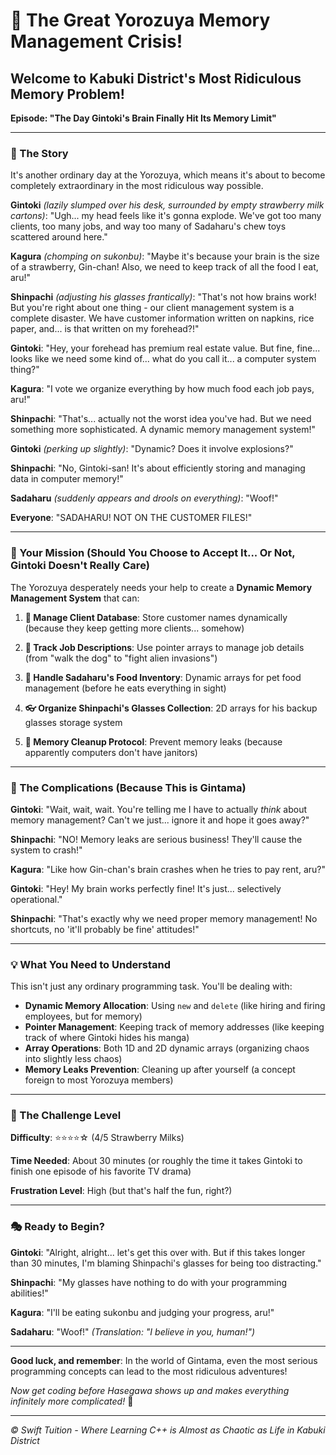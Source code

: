 # 🍭 The Great Yorozuya Memory Management Crisis!

## Welcome to Kabuki District's Most Ridiculous Memory Problem!

**Episode: "The Day Gintoki's Brain Finally Hit Its Memory Limit"**

---

### 📖 The Story

It's another ordinary day at the Yorozuya, which means it's about to become completely extraordinary in the most ridiculous way possible.

**Gintoki** *(lazily slumped over his desk, surrounded by empty strawberry milk cartons)*: "Ugh... my head feels like it's gonna explode. We've got too many clients, too many jobs, and way too many of Sadaharu's chew toys scattered around here."

**Kagura** *(chomping on sukonbu)*: "Maybe it's because your brain is the size of a strawberry, Gin-chan! Also, we need to keep track of all the food I eat, aru!"

**Shinpachi** *(adjusting his glasses frantically)*: "That's not how brains work! But you're right about one thing - our client management system is a complete disaster. We have customer information written on napkins, rice paper, and... is that written on my forehead?!"

**Gintoki**: "Hey, your forehead has premium real estate value. But fine, fine... looks like we need some kind of... what do you call it... a computer system thing?"

**Kagura**: "I vote we organize everything by how much food each job pays, aru!"

**Shinpachi**: "That's... actually not the worst idea you've had. But we need something more sophisticated. A dynamic memory management system!"

**Gintoki** *(perking up slightly)*: "Dynamic? Does it involve explosions?"

**Shinpachi**: "No, Gintoki-san! It's about efficiently storing and managing data in computer memory!"

**Sadaharu** *(suddenly appears and drools on everything)*: "Woof!"

**Everyone**: "SADAHARU! NOT ON THE CUSTOMER FILES!"

---

### 🎯 Your Mission (Should You Choose to Accept It... Or Not, Gintoki Doesn't Really Care)

The Yorozuya desperately needs your help to create a **Dynamic Memory Management System** that can:

1. **📝 Manage Client Database**: Store customer names dynamically (because they keep getting more clients... somehow)

2. **💼 Track Job Descriptions**: Use pointer arrays to manage job details (from "walk the dog" to "fight alien invasions")

3. **🍖 Handle Sadaharu's Food Inventory**: Dynamic arrays for pet food management (before he eats everything in sight)

4. **👓 Organize Shinpachi's Glasses Collection**: 2D arrays for his backup glasses storage system

5. **🍭 Memory Cleanup Protocol**: Prevent memory leaks (because apparently computers don't have janitors)

---

### 🚨 The Complications (Because This is Gintama)

**Gintoki**: "Wait, wait, wait. You're telling me I have to actually *think* about memory management? Can't we just... ignore it and hope it goes away?"

**Shinpachi**: "NO! Memory leaks are serious business! They'll cause the system to crash!"

**Kagura**: "Like how Gin-chan's brain crashes when he tries to pay rent, aru?"

**Gintoki**: "Hey! My brain works perfectly fine! It's just... selectively operational."

**Shinpachi**: "That's exactly why we need proper memory management! No shortcuts, no 'it'll probably be fine' attitudes!"

---

### 💡 What You Need to Understand

This isn't just any ordinary programming task. You'll be dealing with:

- **Dynamic Memory Allocation**: Using `new` and `delete` (like hiring and firing employees, but for memory)
- **Pointer Management**: Keeping track of memory addresses (like keeping track of where Gintoki hides his manga)
- **Array Operations**: Both 1D and 2D dynamic arrays (organizing chaos into slightly less chaos)
- **Memory Leaks Prevention**: Cleaning up after yourself (a concept foreign to most Yorozuya members)

---

### 🎪 The Challenge Level

**Difficulty**: ⭐⭐⭐⭐☆ (4/5 Strawberry Milks)

**Time Needed**: About 30 minutes (or roughly the time it takes Gintoki to finish one episode of his favorite TV drama)

**Frustration Level**: High (but that's half the fun, right?)

---

### 🎭 Ready to Begin?

**Gintoki**: "Alright, alright... let's get this over with. But if this takes longer than 30 minutes, I'm blaming Shinpachi's glasses for being too distracting."

**Shinpachi**: "My glasses have nothing to do with your programming abilities!"

**Kagura**: "I'll be eating sukonbu and judging your progress, aru!"

**Sadaharu**: "Woof!" *(Translation: "I believe in you, human!")*

---

**Good luck, and remember**: In the world of Gintama, even the most serious programming concepts can lead to the most ridiculous adventures!

*Now get coding before Hasegawa shows up and makes everything infinitely more complicated!* 🎯

---

*© Swift Tuition - Where Learning C++ is Almost as Chaotic as Life in Kabuki District*